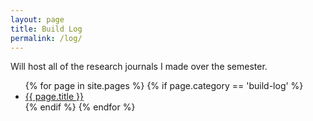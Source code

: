 ```yaml
---
layout: page
title: Build Log
permalink: /log/
---
```


Will host all of the research journals I made over the semester.
<ul>
  {% for page in site.pages %}
	{% if page.category == 'build-log' %}
	  <li><a href="{{site.baseurl}}{{ page.url }}">{{ page.title }}</a></li>
	{% endif %}   <!-- cat-match-p -->
  {% endfor %}  <!-- page -->
</ul>
